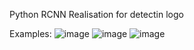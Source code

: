Python RCNN Realisation for detectin logo

Examples:
![image](https://github.com/lebedevAr/RCNN-realisation/assets/105739082/317b19f7-c50e-4117-94a5-f07db3032573)
![image](https://github.com/lebedevAr/RCNN-realisation/assets/105739082/19b56533-5e00-487c-9d25-c76f0788eb4a)
![image](https://github.com/lebedevAr/RCNN-realisation/assets/105739082/ab0dcb48-c9d3-4dca-8e72-1f8ec0c5a909)
